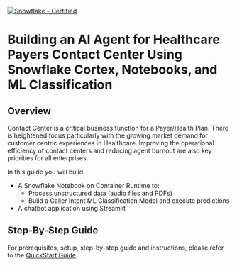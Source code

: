 [![Snowflake - Certified](https://img.shields.io/badge/Snowflake-Certified-2ea44f?style=for-the-badge&logo=snowflake)](https://developers.snowflake.com/solutions/)

# Building an AI Agent for Healthcare Payers Contact Center Using Snowflake Cortex, Notebooks, and ML Classification

## Overview
Contact Center is a critical business function for a Payer/Health Plan. There is heightened focus particularly with the growing market demand for customer centric experiences in Healthcare. Improving the operational efficiency of contact centers and reducing agent burnout are also key priorities for all enterprises.

In this guide you will build:
- A Snowflake Notebook on Container Runtime to:
  - Process unstructured data (audio files and PDFs)
  - Build a Caller Intent ML Classification Model and execute predictions
- A chatbot application using Streamlit

## Step-By-Step Guide
For prerequisites, setup, step-by-step guide and instructions, please refer to the [QuickStart Guide]().
